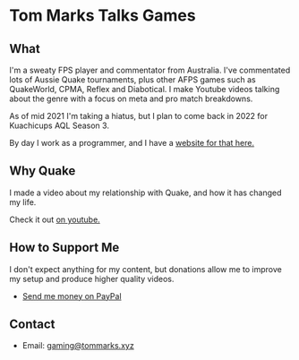 # Tom Marks Talks Games 

## What

I'm a sweaty FPS player and commentator from Australia. I've commentated lots of Aussie
Quake tournaments, plus other AFPS games such as QuakeWorld, CPMA, Reflex and Diabotical. 
I make Youtube videos talking about the genre with a focus on meta and pro match breakdowns.

As of mid 2021 I'm taking a hiatus, but I plan to come back in 2022 for Kuachicups AQL Season 3.

By day I work as a programmer, and I have a [website for that here.](https://coding.tommarks.xyz)

## Why Quake

I made a video about my relationship with Quake, and how it has changed my life.

Check it out [on youtube.](https://youtu.be/uDQlqimdhko)

## How to Support Me

I don't expect anything for my content, but donations allow me to improve my setup
and produce higher quality videos.

- [Send me money on PayPal](https://paypal.me/tommarksonline)

## Contact

- Email: gaming@tommarks.xyz
